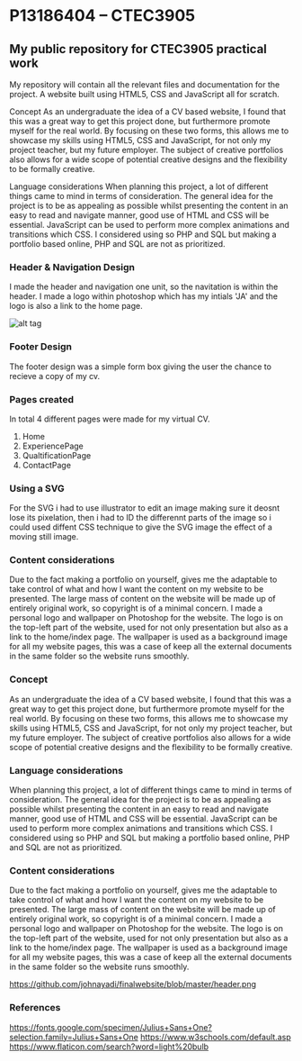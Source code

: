 # P13186404 – CTEC3905

## My public repository for CTEC3905 practical work

My repository will contain all the relevant files and documentation for the project. A website built using HTML5, CSS and JavaScript all for scratch.

Concept As an undergraduate the idea of a CV based website, I found that this was a great way to get this project done, but furthermore promote myself for the real world. By focusing on these two forms, this allows me to showcase my skills using HTML5, CSS and JavaScript, for not only my project teacher, but my future employer. The subject of creative portfolios also allows for a wide scope of potential creative designs and the flexibility to be formally creative.

Language considerations When planning this project, a lot of different things came to mind in terms of consideration. The general idea for the project is to be as appealing as possible whilst presenting the content in an easy to read and navigate manner, good use of HTML and CSS will be essential. JavaScript can be used to perform more complex animations and transitions which CSS. I considered using so PHP and SQL but making a portfolio based online, PHP and SQL are not as prioritized.

### Header & Navigation Design
I made the header and navigation one unit, so the navitation is within the header. I made a logo within photoshop which has my intials 'JA' and the logo is also a link to the home page. 



![alt tag](https://github.com/johnayadi/finalwebsite/blob/master/Screen%20Shot%202017-11-29%20at%2012.41.20.png")

### Footer Design
The footer design was a simple form box giving the user the chance to recieve a copy of my cv.

### Pages created 
In total 4 different pages were made for my virtual CV.
1. Home
2. ExperiencePage
3. QualtificationPage
4. ContactPage 


### Using a SVG
For the SVG i had to use illustrator to edit an image making sure it deosnt lose its pixelation, then i had to ID the differennt parts of the image so i could used diffent CSS technique to give the SVG image the effect of a moving still image. 

### Content considerations

Due to the fact making a portfolio on yourself, gives me the adaptable to take control of what and how I want the content on my website to be presented. The large mass of content on the website will be made up of entirely original work, so copyright is of a minimal concern. I made a personal logo and wallpaper on Photoshop for the website. The logo is on the top-left part of the website, used for not only presentation but also as a link to the home/index page. The wallpaper is used as a background image for all my website pages, this was a case of keep all the external documents in the same folder so the website runs smoothly.

### Concept 
As an undergraduate the idea of a CV based website, I found that this was a great way to get this project done, but furthermore promote myself for the real world. By focusing on these two forms, this allows me to showcase my skills using HTML5, CSS and JavaScript, for not only my project teacher, but my future employer. The subject of creative portfolios also allows for a wide scope of potential creative designs and the flexibility to be formally creative. 

### Language considerations
When planning this project, a lot of different things came to mind in terms of consideration. The general idea for the project is to be as appealing as possible whilst presenting the content in an easy to read and navigate manner, good use of HTML and CSS will be essential. JavaScript can be used to perform more complex animations and transitions which CSS. I considered using so PHP and SQL but making a portfolio based online, PHP and SQL are not as prioritized.

### Content considerations 

Due to the fact making a portfolio on yourself, gives me the adaptable to take control of what and how I want the content on my website to be presented. The large mass of content on the website will be made up of entirely original work, so copyright is of a minimal concern. I made a personal logo and wallpaper on Photoshop for the website. The logo is on the top-left part of the website, used for not only presentation but also as a link to the home/index page. The wallpaper is used as a background image for all my website pages, this was a case of keep all the external documents in the same folder so the website runs smoothly.


https://github.com/johnayadi/finalwebsite/blob/master/header.png






### References
https://fonts.google.com/specimen/Julius+Sans+One?selection.family=Julius+Sans+One
https://www.w3schools.com/default.asp
https://www.flaticon.com/search?word=light%20bulb



